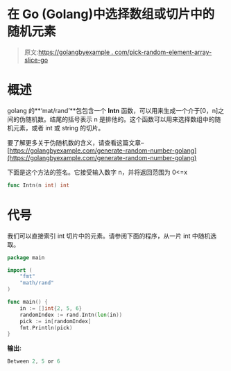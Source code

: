 # 在 Go (Golang)中选择数组或切片中的随机元素

> 原文:[https://golangbyexample . com/pick-random-element-array-slice-go](https://golangbyexample.com/pick-random-element-array-slice-go)

# **概述**

golang 的**‘mat/rand’**包包含一个 **Intn** 函数，可以用来生成一个介于[0，n]之间的伪随机数。结尾的括号表示 n 是排他的。这个函数可以用来选择数组中的随机元素，或者 int 或 string 的切片。

要了解更多关于伪随机数的含义，请查看这篇文章–[https://golangbyexample.com/generate-random-number-golang](https://golangbyexample.com/generate-random-number-golang)

下面是这个方法的签名。它接受输入数字 n，并将返回范围为 0<=x

```go
func Intn(n int) int
```

# **代号**

我们可以直接索引 int 切片中的元素。请参阅下面的程序，从一片 int 中随机选取。

```go
package main

import (
    "fmt"
    "math/rand"
)

func main() {
    in := []int{2, 5, 6}
    randomIndex := rand.Intn(len(in))
    pick := in[randomIndex]
    fmt.Println(pick)
}
```

**输出:**

```go
Between 2, 5 or 6
```